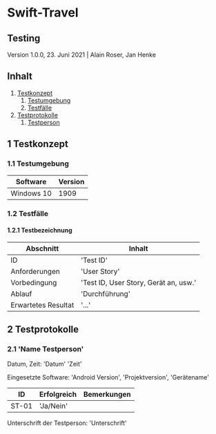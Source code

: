 # Swift-Travel

## Testing

Version 1.0.0, 23. Juni 2021 | Alain Roser, Jan Henke

## Inhalt

1. [Testkonzept](#1-testkonzept)
    1. [Testumgebung](#11-testumgebung)
    2. [Testfälle](#12-testfälle)
2. [Testprotokolle](#2-testprotokolle)
    1. [Testperson](#21-Name-Testperson)


## 1 Testkonzept

### 1.1 Testumgebung

Software            |    Version
--------------------|-----------------------
Windows 10          |    1909

### 1.2 Testfälle

#### 1.2.1 Testbezeichnung

Abschnitt           |   Inhalt
--------------------|-----------------------
ID                  |   'Test ID'
Anforderungen       |   'User Story'
Vorbedingung        |   'Test ID, User Story, Gerät an, usw.'
Ablauf              |   'Durchführung'
Erwartetes Resultat |	'...'

## 2 Testprotokolle

### 2.1 'Name Testperson'

Datum, Zeit: 'Datum' 'Zeit'

Eingesetzte Software: 'Android Version', 'Projektversion', 'Gerätename'

ID      |   Erfolgreich   | Bemerkungen
--------|-----------------|---------------------------------------------
ST-01   | 'Ja/Nein'		  |

Unterschrift der Testperson: 'Unterschrift'